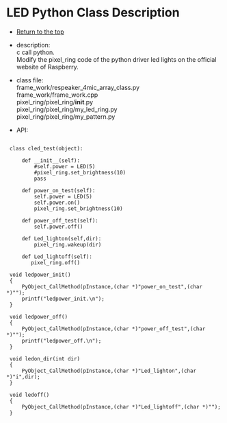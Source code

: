 <a id="top"></a>

# LED Python Class Description

* [Return to the top](description_api.md#top)

* description:     
  c call python.   
  Modify the pixel_ring code of the python driver led lights on the official website of Raspberry.  

* class file:     
  frame_work/respeaker_4mic_array_class.py  
  frame_work/frame_work.cpp  
  pixel_ring/pixel_ring/__init__.py  
  pixel_ring/pixel_ring/my_led_ring.py  
  pixel_ring/pixel_ring/my_pattern.py   

* API:  
```

 class cled_test(object):  

     def __init__(self):    
         #self.power = LED(5)  
         #pixel_ring.set_brightness(10)  
         pass
        
     def power_on_test(self):  
         self.power = LED(5)  
         self.power.on()  
         pixel_ring.set_brightness(10)  
    
     def power_off_test(self):  
         self.power.off()  

     def Led_lighton(self,dir):  
         pixel_ring.wakeup(dir)  
  
     def Led_lightoff(self):  
 	    pixel_ring.off()   

 void ledpower_init()  
 {  
     PyObject_CallMethod(pInstance,(char *)"power_on_test",(char *)"");     
     printf("ledpower_init.\n");    
 }  

 void ledpower_off()  
 {  
     PyObject_CallMethod(pInstance,(char *)"power_off_test",(char *)"");   
     printf("ledpower_off.\n");   
 }   

 void ledon_dir(int dir)   
 {   
     PyObject_CallMethod(pInstance,(char *)"Led_lighton",(char *)"i",dir);   
 }  

 void ledoff()   
 {   
     PyObject_CallMethod(pInstance,(char *)"Led_lightoff",(char *)"");   
 }   

```

